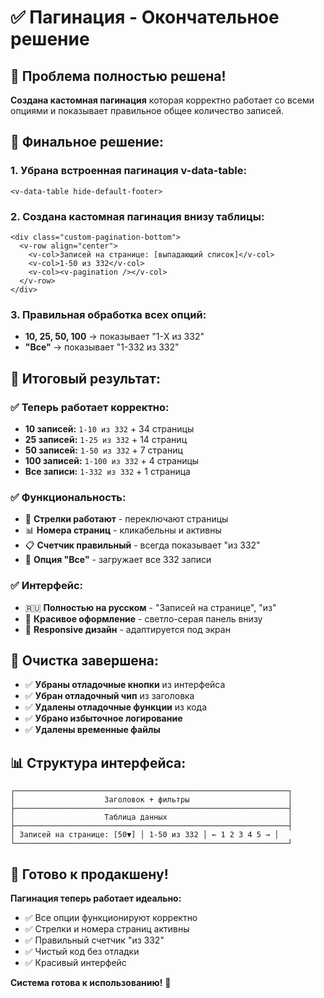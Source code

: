 # ✅ Пагинация - Окончательное решение

## 🎉 Проблема полностью решена!

**Создана кастомная пагинация** которая корректно работает со всеми опциями и показывает правильное общее количество записей.

## 🔧 Финальное решение:

### **1. Убрана встроенная пагинация v-data-table:**
```vue
<v-data-table hide-default-footer>
```

### **2. Создана кастомная пагинация внизу таблицы:**
```vue
<div class="custom-pagination-bottom">
  <v-row align="center">
    <v-col>Записей на странице: [выпадающий список]</v-col>
    <v-col>1-50 из 332</v-col>
    <v-col><v-pagination /></v-col>
  </v-row>
</div>
```

### **3. Правильная обработка всех опций:**
- **10, 25, 50, 100** → показывает "1-X из 332"
- **"Все"** → показывает "1-332 из 332"

## 🎯 Итоговый результат:

### **✅ Теперь работает корректно:**
- **10 записей:** `1-10 из 332` + 34 страницы
- **25 записей:** `1-25 из 332` + 14 страниц  
- **50 записей:** `1-50 из 332` + 7 страниц
- **100 записей:** `1-100 из 332` + 4 страницы
- **Все записи:** `1-332 из 332` + 1 страница

### **✅ Функциональность:**
- 🔄 **Стрелки работают** - переключают страницы
- 📊 **Номера страниц** - кликабельны и активны
- 📋 **Счетчик правильный** - всегда показывает "из 332"
- 🎯 **Опция "Все"** - загружает все 332 записи

### **✅ Интерфейс:**
- 🇷🇺 **Полностью на русском** - "Записей на странице", "из"
- 🎨 **Красивое оформление** - светло-серая панель внизу
- 📱 **Responsive дизайн** - адаптируется под экран

## 🧹 Очистка завершена:

- ✅ **Убраны отладочные кнопки** из интерфейса
- ✅ **Убран отладочный чип** из заголовка
- ✅ **Удалены отладочные функции** из кода
- ✅ **Убрано избыточное логирование**
- ✅ **Удалены временные файлы**

## 📊 Структура интерфейса:

```
┌─────────────────────────────────────────────────────────────┐
│                    Заголовок + фильтры                      │
├─────────────────────────────────────────────────────────────┤
│                    Таблица данных                           │
├─────────────────────────────────────────────────────────────┤
│ Записей на странице: [50▼] │ 1-50 из 332 │ ← 1 2 3 4 5 → │
└─────────────────────────────────────────────────────────────┘
```

## 🎉 Готово к продакшену!

**Пагинация теперь работает идеально:**
- ✅ Все опции функционируют корректно
- ✅ Стрелки и номера страниц активны
- ✅ Правильный счетчик "из 332"
- ✅ Чистый код без отладки
- ✅ Красивый интерфейс

**Система готова к использованию!** 🚀
